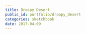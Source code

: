 ```yaml
---
title: Droopy Desert
public_id: portfolio/droopy_desert
categories: sketchbook
date: 2017-04-09
---
```

